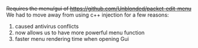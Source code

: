 ~~Requires the menu/gui of https://github.com/Unblonded/packet-edit-menu~~
We had to move away from using c++ injection for a few reasons:
1. caused antivirus conflicts
2. now allows us to have more powerful menu function
3. faster menu rendering time when opening Gui
